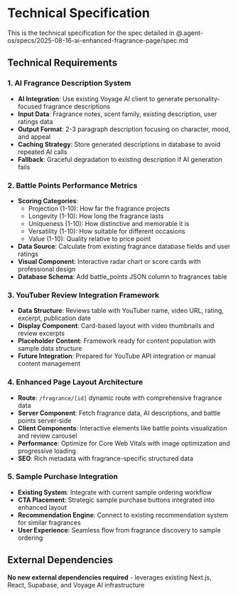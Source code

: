 # Technical Specification

This is the technical specification for the spec detailed in @.agent-os/specs/2025-08-16-ai-enhanced-fragrance-page/spec.md

## Technical Requirements

### 1. AI Fragrance Description System
- **AI Integration**: Use existing Voyage AI client to generate personality-focused fragrance descriptions
- **Input Data**: Fragrance notes, scent family, existing description, user ratings data
- **Output Format**: 2-3 paragraph description focusing on character, mood, and appeal
- **Caching Strategy**: Store generated descriptions in database to avoid repeated AI calls
- **Fallback**: Graceful degradation to existing description if AI generation fails

### 2. Battle Points Performance Metrics
- **Scoring Categories**: 
  - Projection (1-10): How far the fragrance projects
  - Longevity (1-10): How long the fragrance lasts  
  - Uniqueness (1-10): How distinctive and memorable it is
  - Versatility (1-10): How suitable for different occasions
  - Value (1-10): Quality relative to price point
- **Data Source**: Calculate from existing fragrance database fields and user ratings
- **Visual Component**: Interactive radar chart or score cards with professional design
- **Database Schema**: Add battle_points JSON column to fragrances table

### 3. YouTuber Review Integration Framework
- **Data Structure**: Reviews table with YouTuber name, video URL, rating, excerpt, publication date
- **Display Component**: Card-based layout with video thumbnails and review excerpts
- **Placeholder Content**: Framework ready for content population with sample data structure
- **Future Integration**: Prepared for YouTube API integration or manual content management

### 4. Enhanced Page Layout Architecture
- **Route**: `/fragrance/[id]` dynamic route with comprehensive fragrance data
- **Server Component**: Fetch fragrance data, AI descriptions, and battle points server-side
- **Client Components**: Interactive elements like battle points visualization and review carousel
- **Performance**: Optimize for Core Web Vitals with image optimization and progressive loading
- **SEO**: Rich metadata with fragrance-specific structured data

### 5. Sample Purchase Integration
- **Existing System**: Integrate with current sample ordering workflow
- **CTA Placement**: Strategic sample purchase buttons integrated into enhanced layout
- **Recommendation Engine**: Connect to existing recommendation system for similar fragrances
- **User Experience**: Seamless flow from fragrance discovery to sample ordering

## External Dependencies

**No new external dependencies required** - leverages existing Next.js, React, Supabase, and Voyage AI infrastructure